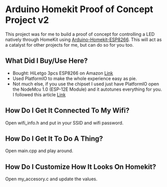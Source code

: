 # Arduino Homekit Proof of Concept Project v2

This project was for me to build a proof of concept for controlling a LED natively through HomeKit using [Arduino-Homekit-ESP8266](https://github.com/Mixiaoxiao/Arduino-HomeKit-ESP8266). This will act as a catalyst for other projects for me, but can do so for you too. 

## What Did I Buy/Use Here?

- Bought: HiLetgo 3pcs ESP8266 on Amazon [Link](https://www.amazon.com/gp/product/B081CSJV2V/ref=ppx_yo_dt_b_asin_title_o01_s00?ie=UTF8&th=1)
- Used PlatformIO to make the whole experience easy as pie.
- Not much else, if you use the chipset I used just have PlatformIO open the NodeMcu 1.0 (ESP-12E Module) and it autotunes everything for you. I followed this article [Link](https://www.losant.com/blog/getting-started-with-platformio-esp8266-nodemcu)

## How Do I Get It Connected To My Wifi?

Open wifi_info.h and put in your SSID and wifi password.

## How Do I Get It To Do A Thing?

Open main.cpp and play around.

## How Do I Customize How It Looks On Homekit?

Open my_accesory.c and update the values.
